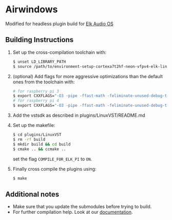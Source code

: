 # Airwindows

Modified for headless plugin build for [Elk Audio OS](https://elk.audio)

## Building Instructions

1. Set up the cross-compilation toolchain with:

   ```bash
   $ unset LD_LIBRARY_PATH
   $ source /path/to/environment-setup-cortexa7t2hf-neon-vfpv4-elk-linux-gnueabi
   ```

2. (optional) Add flags for more aggressive optimizations than the default ones from the toolchain with:

   ```bash
   # for raspberry pi 3
   $ export CXXFLAGS="-O3 -pipe -ffast-math -feliminate-unused-debug-types -funroll-loops -mvectorize-with-neon-quad"
   # for raspberry pi 4
   $ export CXXFLAGS="-O3 -pipe -ffast-math -feliminate-unused-debug-types -funroll-loops"
   ```

3. Add the vstsdk as described in plugins/LinuxVST/README.md

4. Set up the makefile:
    ```bash
    $ cd plugins/LinuxVST
    $ rm -rf build
    $ mkdir build && cd build
    $ cmake .. && ccmake ..
    ```
    set the flag `COMPILE_FOR_ELK_PI` to `ON`.

5. Finally cross compile the plugins using:

   ```bash
   $ make
   ```

## Additional notes

* Make sure that you update the submodules before trying to build.
* For further compilation help. Look at our [documentation](https://github.com/elk-audio/elk-docs/blob/master/documents/building_plugins_for_elk.md).
